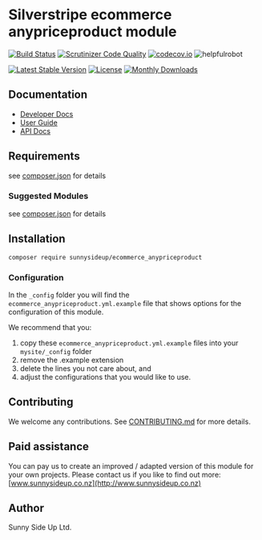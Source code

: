 # Silverstripe ecommerce anypriceproduct module
[![Build Status](https://travis-ci.org/sunnysideup/silverstripe-ecommerce_anypriceproduct.svg?branch=master)](https://travis-ci.org/sunnysideup/silverstripe-ecommerce_anypriceproduct)
[![Scrutinizer Code Quality](https://scrutinizer-ci.com/g/sunnysideup/silverstripe-ecommerce_anypriceproduct/badges/quality-score.png?b=master)](https://scrutinizer-ci.com/g/sunnysideup/silverstripe-ecommerce_anypriceproduct/?branch=master)
[![codecov.io](https://codecov.io/github/sunnysideup/silverstripe-ecommerce_anypriceproduct/coverage.svg?branch=master)](https://codecov.io/github/sunnysideup/silverstripe-ecommerce_anypriceproduct?branch=master)
![helpfulrobot](https://helpfulrobot.io/sunnysideup/ecommerce_anypriceproduct/badge)

[![Latest Stable Version](https://poser.pugx.org/sunnysideup/ecommerce_anypriceproduct/version)](https://packagist.org/packages/sunnysideup/ecommerce_anypriceproduct)
[![License](https://poser.pugx.org/sunnysideup/ecommerce_anypriceproduct/license)](https://packagist.org/packages/sunnysideup/ecommerce_anypriceproduct)
[![Monthly Downloads](https://poser.pugx.org/sunnysideup/ecommerce_anypriceproduct/d/monthly)](https://packagist.org/packages/sunnysideup/ecommerce_anypriceproduct)


## Documentation



 * [Developer Docs](docs/en/INDEX.md)
 * [User Guide](docs/en/userguide.md)
 * [API Docs](http://docs.ssmods.com/sunnysideup/ecommerce_anypriceproduct)

## Requirements



see [composer.json](composer.json) for details

### Suggested Modules



see [composer.json](composer.json) for details


## Installation


```
composer require sunnysideup/ecommerce_anypriceproduct
```

### Configuration



In the `_config` folder you will find the `ecommerce_anypriceproduct.yml.example`
file that shows options for the configuration of this module.

We recommend that you:

  1. copy these `ecommerce_anypriceproduct.yml.example` files into your
`mysite/_config` folder
  2. remove the .example extension
  3. delete the lines you not care about, and
  4. adjust the configurations that you would like to use.


## Contributing



We welcome any contributions. See [CONTRIBUTING.md](CONTRIBUTING.md) for more details.

## Paid assistance



You can pay us to create an improved / adapted version of this module for your own projects.  Please contact us if you like to find out more: [www.sunnysideup.co.nz](http://www.sunnysideup.co.nz)

## Author



Sunny Side Up Ltd.
